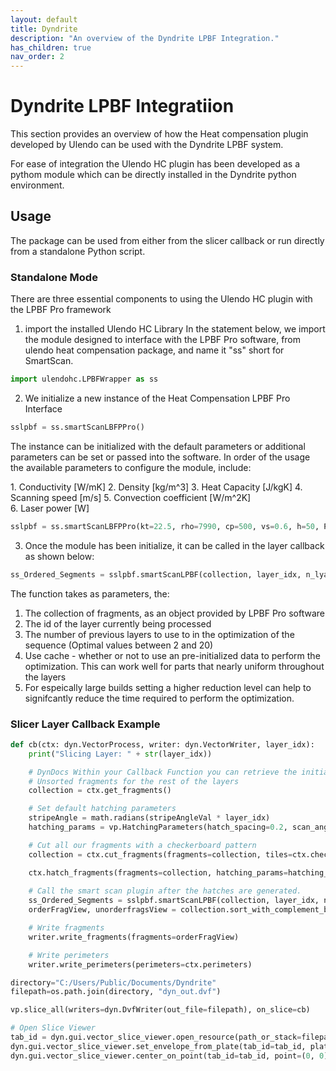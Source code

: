 ```yaml
---
layout: default
title: Dyndrite
description: "An overview of the Dyndrite LPBF Integration."
has_children: true
nav_order: 2
---
```


# Dyndrite LPBF Integratiion
This section provides an overview of how the Heat compensation plugin developed by Ulendo can be used with the Dyndrite LPBF system. 

For ease of integration the Ulendo HC plugin has been developed as a pythom module which can be directly installed in the Dyndrite python environment. 

## Usage 
The package can be used from either from the slicer callback or run directly from a standalone Python script. 

### Standalone Mode
There are three essential components to using the Ulendo HC plugin with the LPBF Pro framework

1. import the installed Ulendo HC Library
In the statement below, we import the module designed to interface with the LPBF Pro software, from ulendo heat compensation package, and name it "ss" short for SmartScan.
```python
import ulendohc.LPBFWrapper as ss
```

2. We initialize a new instance of the Heat Compensation LPBF Pro Interface
```python
sslpbf = ss.smartScanLBFPPro()
```
The instance can be initialized with the default parameters or additional parameters can be set or passed into the software. 
In order of the usage the available parameters to configure the module, include:
    <div class="parameters" markdown="1">
    1.  Conductivity [W/mK]
    2.  Density [kg/m^3]
    3.  Heat Capacity [J/kgK]
    4.  Scanning speed [m/s]
    5.  Convection coefficient [W/m^2K]        
    6.  Laser power [W]
    </div>
```python
sslpbf = ss.smartScanLBFPPro(kt=22.5, rho=7990, cp=500, vs=0.6, h=50, P=100)
```

3. Once the module has been initialize, it can be called in the layer callback as shown below:

```python
ss_Ordered_Segments = sslpbf.smartScanLPBF(collection, layer_idx, n_lyaers=2, use_Cache=False)  
```
The function takes as parameters, the:
1. The collection of fragments, as an object provided by LPBF Pro software
2. The id of the layer currently being processed
3. The number of previous layers to use to in the optimization of the sequence (Optimal values between 2 and 20)
4. Use cache - whether or not to use an pre-initialized data to perform the optimization. This can work well for parts that nearly uniform throughout the layers
5. For espeically large builds setting a higher reduction level can help to signifcantly reduce the time required to perform the optimization.



### Slicer Layer Callback Example
```python
def cb(ctx: dyn.VectorProcess, writer: dyn.VectorWriter, layer_idx):
    print("Slicing Layer: " + str(layer_idx))

    # DynDocs Within your Callback Function you can retrieve the initial group of unsorted and uncut fragments with
    # Unsorted fragments for the rest of the layers
    collection = ctx.get_fragments()

    # Set default hatching parameters
    stripeAngle = math.radians(stripeAngleVal * layer_idx)
    hatching_params = vp.HatchingParameters(hatch_spacing=0.2, scan_angle=stripeAngle, hatch_length=1.0)    

    # Cut all our fragments with a checkerboard pattern
    collection = ctx.cut_fragments(fragments=collection, tiles=ctx.checkerboard_tiles(5, 5, 0), cut_tag="collection")

    ctx.hatch_fragments(fragments=collection, hatching_params=hatching_params)
    
    # Call the smart scan plugin after the hatches are generated.
    ss_Ordered_Segments = sslpbf.smartScanLPBF(collection, layer_idx, n_lyaers=2, use_Cache=False)  
    orderFragView, unorderfragsView = collection.sort_with_complement_by_ids(ss_Ordered_Segments)   

    # Write fragments
    writer.write_fragments(fragments=orderFragView)

    # Write perimeters
    writer.write_perimeters(perimeters=ctx.perimeters)

directory="C:/Users/Public/Documents/Dyndrite"
filepath=os.path.join(directory, "dyn_out.dvf")

vp.slice_all(writers=dyn.DvfWriter(out_file=filepath), on_slice=cb)

# Open Slice Viewer
tab_id = dyn.gui.vector_slice_viewer.open_resource(path_or_stack=filepath)
dyn.gui.vector_slice_viewer.set_envelope_from_plate(tab_id=tab_id, plate_dims=dyn.printer.plate)
dyn.gui.vector_slice_viewer.center_on_point(tab_id=tab_id, point=(0, 0), zoom_level=0)
```
